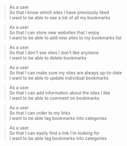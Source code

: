 > As a user\
So that I know which sites I have previously liked\
I want to be able to see a list of all my bookmarks

> As a user\
> So that I can store new websites that I enjoy\
> I want to be able to add new sites to my bookmarks list

> As a user\
> So that I don't see sites I don't like anymore\
> I want to be able to delete bookmarks

> As a user\
> So that I can make sure my sites are always up-to-date\
> I want to be able to update individual bookmarks

> As a user\
> So that I can add information about the sites I like\
> I want to be able to comment on bookmarks

> As a user\
> So that I can order to my links\
> I want to be able tag bookmarks into categories

> As a user\
> So that I can easily find a link I'm looking for\
> I want to be able tag bookmarks into categories

